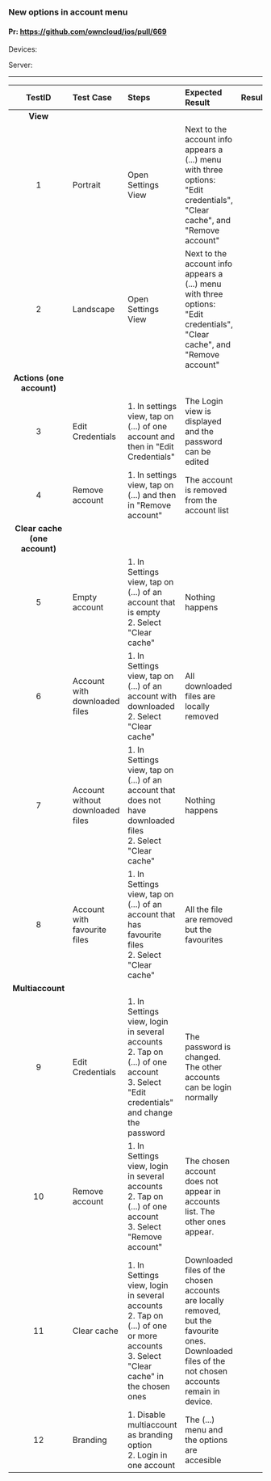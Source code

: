 ###  New options in account menu

#### Pr: https://github.com/owncloud/ios/pull/669

Devices: 

Server:

---

 
| TestID | Test Case | Steps | Expected Result | Result | Related Comment |
| :----: | :-------- | :---- | :-------------- | :----: | :-------------- |
|**View**||||||
| 1 | Portrait  |  Open Settings View  |  Next to the account info appears a (...) menu with three options: "Edit credentials", "Clear cache", and "Remove account" |  |  |
| 2 | Landscape  |  Open Settings View |  Next to the account info appears a (...) menu with three options: "Edit credentials", "Clear cache", and "Remove account" |  |  |
|**Actions (one account)**||||||
| 3 |Edit Credentials| 1. In settings view, tap on (...) of one account and then in "Edit Credentials"|The Login view is displayed and the password can be edited | | |
| 4 |Remove account|1. In settings view, tap on (...) and then in "Remove account"| The account is removed from the account list|||
|**Clear cache (one account)**||||||
| 5 |Empty account|1. In Settings view, tap on (...) of an account that is empty<br>2. Select "Clear cache"| Nothing happens| | |
| 6 |Account with downloaded files|1. In Settings view, tap on (...) of an account with downloaded<br>2. Select "Clear cache"| All downloaded files are locally removed| | |
| 7 |Account without downloaded files|1. In Settings view, tap on (...) of an account that does not have downloaded files<br>2. Select "Clear cache"| Nothing happens| | |
| 8 |Account with favourite files|1. In Settings view, tap on (...) of an account that has favourite files<br>2. Select "Clear cache"| All the file are removed but the favourites| | |
|**Multiaccount**||||||
| 9 |Edit Credentials|1. In Settings view, login in several accounts<br> 2. Tap on (...) of one account<br>3. Select "Edit credentials" and change the password| The password is changed. The other accounts can be login normally| | |
| 10 |Remove account|1. In Settings view, login in several accounts<br> 2. Tap on (...) of one account<br>3. Select "Remove account"| The chosen account does not appear in accounts list. The other ones appear.| | |
| 11 |Clear cache|1. In Settings view, login in several accounts<br> 2. Tap on (...) of one or more accounts<br>3. Select "Clear cache" in the chosen ones| Downloaded files of the chosen accounts are locally removed, but the favourite ones. Downloaded files of the not chosen accounts remain in device.| | |
| 12 |Branding |1. Disable multiaccount as branding option<br>2. Login in one account| The (...) menu and the options are accesible | | |